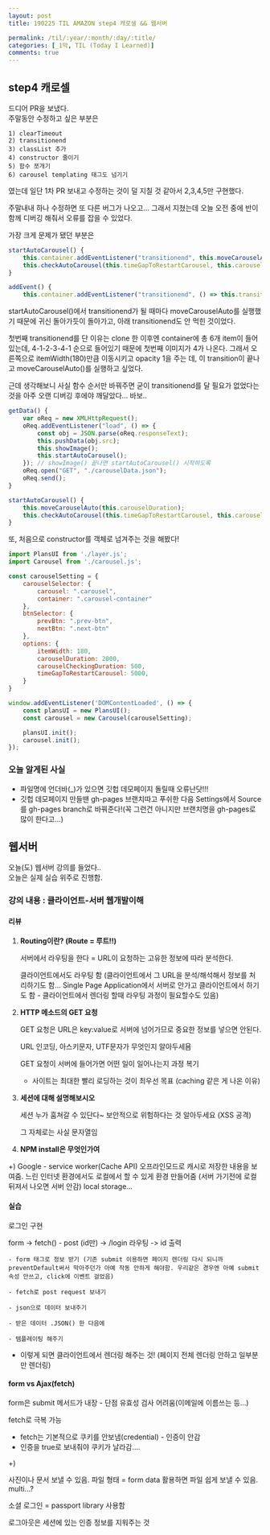 ```yaml
---
layout: post
title: 190225 TIL AMAZON step4 캐로샐 && 웹서버

permalink: /til/:year/:month/:day/:title/
categories: [_1막, TIL (Today I Learned)]
comments: true
---
```


## **step4 캐로셀**

드디어 PR을 보냈다.  
주말동안 수정하고 싶은 부분은  

    1) clearTimeout  
    2) transitionend  
    3) classList 추가  
    4) constructor 줄이기 
    5) 함수 쪼개기
    6) carousel templating 태그도 넘기기  

였는데 일단 1차 PR 보내고 수정하는 것이 덜 지칠 것 같아서 2,3,4,5만 구현했다.  

주말내내 하나 수정하면 또 다른 버그가 나오고... 그래서 지쳤는데 
오늘 오전 중에 반이 함께 디버깅 해줘서 오류를 잡을 수 있었다.  

가장 크게 문제가 됐던 부분은 

```js
startAutoCarousel() {
    this.container.addEventListener("transitionend", this.moveCarouselAuto(this.carouselDuration)) ;
    this.checkAutoCarousel(this.timeGapToRestartCarousel, this.carouselCheckingDuration);
}

addEvent() {
    this.container.addEventListener("transitionend", () => this.transitioning = false)}
```

startAutoCarousel()에서 transitionend가 될 때마다 moveCarouselAuto를 실행했기 때문에 귀신 돌아가듯이 돌아가고, 아래 transitionend도 안 먹힌 것이었다.  

첫번째 transitionend를 단 이유는 clone 한 이후엔 container에 총 6개 item이 들어있는데, 4-1-2-3-4-1 순으로 들어있기 때문에 첫번째 이미지가 4가 나온다. 그래서 오른쪽으로 itemWidth(180)만큼 이동시키고 opacity 1을 주는 데, 이 transition이 끝나고 moveCarouselAuto()를 실행하고 싶었다.

근데 생각해보니 사실 함수 순서만 바꿔주면 굳이 transitionend를 달 필요가 없었다는 것을 아주 오랜 디버깅 후에야 깨달았다... 바보..

```js
getData() {
    var oReq = new XMLHttpRequest();
    oReq.addEventListener("load", () => {
        const obj = JSON.parse(oReq.responseText);
        this.pushData(obj.src);
        this.showImage();
        this.startAutoCarousel();
    }); // showImage() 끝나면 startAutoCarousel() 시작하도록 
    oReq.open("GET", "./carouselData.json");
    oReq.send();
}

startAutoCarousel() {
    this.moveCarouselAuto(this.carouselDuration);
    this.checkAutoCarousel(this.timeGapToRestartCarousel, this.carouselCheckingDuration);
}
```

또, 처음으로 constructor를 객체로 넘겨주는 것을 해봤다! 

```js
import PlansUI from './layer.js';
import Carousel from './carousel.js';

const carouselSetting = {
    carouselSelector: {
        carousel: ".carousel",
        container: ".carousel-container"
    },
    btnSelector: {
        prevBtn: ".prev-btn",
        nextBtn: ".next-btn"
    },
    options: {
        itemWidth: 180,
        carouselDuration: 2000,
        carouselCheckingDuration: 500,
        timeGapToRestartCarousel: 5000,
    }
}

window.addEventListener('DOMContentLoaded', () => {
    const plansUI = new PlansUI();
    const carousel = new Carousel(carouselSetting);

    plansUI.init();
    carousel.init();
});
```

### 오늘 알게된 사실

- 파일명에 언더바(_)가 있으면 깃헙 데모페이지 돌릴때 오류난닷!!!
- 깃헙 데모페이지 만들땐 gh-pages 브랜치따고 푸쉬한 다음 Settings에서 Source를 gh-pages branch로 바꿔준다!(꼭 그런건 아니지만 브랜치명을 gh-pages로 많이 한다고...)


## **웹서버**

오늘(도) 웹서버 강의를 들었다..  
오늘은 실제 실습 위주로 진행함.

### 강의 내용 : 클라이언트-서버 웹개발이해

#### 리뷰

1. **Routing이란? (Route = 루트!!)**

   서버에서 라우팅을 한다 = URL이 요청하는 고유한 정보에 따라 분석한다. 

   클라이언트에서도 라우팅 함 (클라이언트에서 그 URL을 분석/해석해서 정보를 처리하기도 함… Single Page Application에서 서버로 안가고 클라이언트에서 하기도 함 - 클라이언트에서 렌더링 할때 라우팅 과정이 필요할수도 있음)

   

2. **HTTP 메소드의 GET 요청**

   GET 요청은 URL은 key:value로 서버에 넘어가므로 중요한 정보를 넣으면 안된다.

   URL 인코딩, 아스키문자, UTF문자가 무엇인지 알아두세욤 

   GET 요청이 서버에 들어가면 어떤 일이 일어나는지 과정 복기

   - 사이트는 최대한 빨리 로딩하는 것이 최우선 목표 (caching 같은 게 나온 이유)

   

3. **세션에 대해 설명해보시오**

   세션 누가 훔쳐갈 수 있단다~ 보안적으로 위험하다는 것 알아두세요 (XSS 공격)

   그 자체로는 사실 문자열임 

   

4. **NPM install은 무엇인가여**


+) Google - service worker(Cache API) 오프라인모드로 캐시로 저장한 내용을 보여줌. 느린 인터넷 환경에서도 로컬에서 할 수 있게 환경 만들어줌 (서버 가기전에 로컬 뒤져서 나오면 서버 안감) local storage… 



#### 실습

로그인 구현

form -> fetch() - post (id만) -> /login 라우팅 -> id 출력 

```text
- form 태그로 정보 받기 (기존 submit 이용하면 페이지 렌더링 다시 되니까 preventDefault써서 막아주던가 아예 작동 안하게 해야함. 우리같은 경우엔 아예 submit 속성 안쓰고, click에 이벤트 걸었음)

- fetch로 post request 보내기 

- json으로 데이터 보내주기

- 받은 데이터 .JSON() 한 다음에 

- 템플레이팅 해주기
```

- 이렇게 되면 클라이언트에서 렌더링 해주는 것! (페이지 전체 렌더링 안하고 일부분만 렌더링)


#### form vs Ajax(fetch)

form은 submit 메서드가 내장 - 단점 유효성 검사 어려움(이메일에 이름쓰는 등…) 

fetch로 극복 가능

- fetch는 기본적으로 쿠키를 안보냄(credential) - 인증이 안감 
- 인증을 true로 보내줘야 쿠키가 날라감….

+) 

사진이나 문서 보낼 수 있음. 파일 형태 = form data  활용하면 파일 쉽게 보낼 수 있음. multi...? 

소셜 로그인 = passport library 사용함

로그아웃은 세션에 있는 인증 정보를 지워주는 것 
